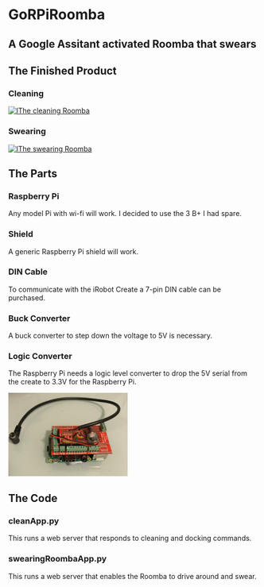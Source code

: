 # GoRPiRoomba
## A Google Assitant activated Roomba that swears

## The Finished Product
### Cleaning
[![IThe cleaning Roomba](https://www.youtube.com/watch?v=o8MG2z378pQ/0.jpg)](https://www.youtube.com/watch?v=o8MG2z378pQ)

### Swearing
[![IThe swearing Roomba](https://www.youtube.com/watch?v=5lHFqUazzac/0.jpg)](https://www.youtube.com/watch?v=5lHFqUazzac)


## The Parts

### Raspberry Pi
Any model Pi with wi-fi will work. I decided to use the 3 B+ I had spare.

### Shield
A generic Raspberry Pi shield will work.

### DIN Cable
To communicate with the iRobot Create a 7-pin DIN cable can be purchased.

### Buck Converter
A buck converter to step down the voltage to 5V is necessary.

### Logic Converter
The Raspberry Pi needs a logic level converter to drop the 5V serial from the create to 3.3V for the Raspberry Pi.

<p float="center">
<img src="https://github.com/JamesUnicomb/GoRPiRoomba/blob/master/parts/RPi_shield_0.JPG" width="240" />
</p>

## The Code
### cleanApp.py
This runs a web server that responds to cleaning and docking commands.

### swearingRoombaApp.py
This runs a web server that enables the Roomba to drive around and swear.

